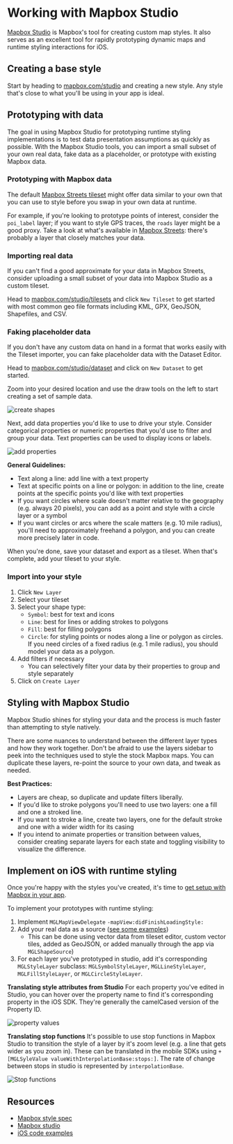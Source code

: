 # Working with Mapbox Studio

[Mapbox Studio](http://mapbox.com/studio) is Mapbox's tool for creating custom map styles. It also serves as an excellent tool for rapidly prototyping dynamic maps and runtime styling interactions for iOS.

## Creating a base style

Start by heading to [mapbox.com/studio](http://mapbox.com/studio) and creating a new style. Any style that's close to what you'll be using in your app is ideal.

## Prototyping with data

The goal in using Mapbox Studio for prototyping runtime styling implementations is to test data presentation assumptions as quickly as possible. With the Mapbox Studio tools, you can import a small subset of your own real data, fake data as a placeholder, or prototype with existing Mapbox data.

### Prototyping with Mapbox data
The default [Mapbox Streets tileset](https://www.mapbox.com/studio/tilesets/mapbox.mapbox-streets-v7/) might offer data similar to your own that you can use to style before you swap in your own data at runtime. 

For example, if you're looking to prototype points of interest, consider the `poi_label` layer; if you want to style GPS traces, the `roads` layer might be a good proxy. Take a look at what's available in [Mapbox Streets](https://www.mapbox.com/studio/tilesets/mapbox.mapbox-streets-v7/): there's probably a layer that closely matches your data.

### Importing real data
If you can't find a good approximate for your data in Mapbox Streets, consider uploading a small subset of your data into Mapbox Studio as a custom tileset. 

Head to [mapbox.com/studio/tilesets](https://www.mapbox.com/studio/tilesets/) and click `New Tileset` to get started with most common geo file formats including KML, GPX, GeoJSON, Shapefiles, and CSV.

### Faking placeholder data
If you don't have any custom data on hand in a format that works easily with the Tileset importer, you can fake placeholder data with the Dataset Editor.

Head to [mapbox.com/studio/dataset](https://www.mapbox.com/studio/datasets/) and click on `New Dataset` to get started.

Zoom into your desired location and use the draw tools on the left to start creating a set of sample data.

![create shapes](img/studio-workflow/create-polygons.gif)

Next, add data properties you'd like to use to drive your style. Consider categorical properties or numeric properties that you'd use to filter and group your data. Text properties can be used to display icons or labels.

![add properties](img/studio-workflow/add-properties.gif)

**General Guidelines:**

* Text along a line: add line with a text property
* Text at specific points on a line or polygon: in addition to the line, create points at the specific points you'd like with text properties
* If you want circles where scale doesn't matter relative to the geography (e.g. always 20 pixels), you can add as a point and style with a circle layer or a symbol
* If you want circles or arcs where the scale matters (e.g. 10 mile radius), you'll need to approximately freehand a polygon, and you can create more precisely later in code.

When you're done, save your dataset and export as a tileset. When that's complete, add your tileset to your style.

### Import into your style

1. Click `New Layer`
2. Select your tileset
3. Select your shape type:
    * `Symbol`: best for text and icons 
    * `Line`: best for lines or adding strokes to polygons
    * `Fill`: best for filling polygons
    * `Circle`: for styling points or nodes along a line or polygon as circles. If you need circles of a fixed radius (e.g. 1 mile radius), you should model your data as a polygon.
4. Add filters if necessary
    * You can selectively filter your data by their properties to group and style separately
5. Click on `Create Layer`

## Styling with Mapbox Studio

Mapbox Studio shines for styling your data and the process is much faster than attempting to style natively.

There are some nuances to understand between the different layer types and how they work together. Don't be afraid to use the layers sidebar to peek into the techniques used to style the stock Mapbox maps. You can duplicate these layers, re-point the source to your own data, and tweak as needed.

**Best Practices:**

* Layers are cheap, so duplicate and update filters liberally.
* If you'd like to stroke polygons you'll need to use two layers: one a fill and one a stroked line.
* If you want to stroke a line, create two layers, one for the default stroke and one with a wider width for its casing
* If you intend to animate properties or transition between values, consider creating separate layers for each state and toggling visibility to visualize the difference.

## Implement on iOS with runtime styling

Once you're happy with the styles you've created, it's time to [get setup with Mapbox in your app](https://www.mapbox.com/ios-sdk/).

To implement your prototypes with runtime styling:

1. Implement `MGLMapViewDelegate` `-mapView:didFinishLoadingStyle:`
2. Add your real data as a source ([see some examples](https://www.mapbox.com/ios-sdk/examples/))
    * This can be done using vector data from tileset editor, custom vector tiles, added as GeoJSON, or added manually through the app via `MGLShapeSource`)
3. For each layer you've prototyped in studio, add it's corresponding `MGLStyleLayer` subclass: `MGLSymbolStyleLayer`, `MGLLineStyleLayer`, `MGLFillStyleLayer`, or `MGLCircleStyleLayer`.

**Translating style attributes from Studio**
For each property you've edited in Studio, you can hover over the property name to find it's corresponding property in the iOS SDK. They're generally the camelCased version of the Property ID.

![property values](img/studio-workflow/property-values.png)

**Translating stop functions**
It's possible to use stop functions in Mapbox Studio to transition the style of a layer by it's zoom level (e.g. a line that gets wider as you zoom in). These can be translated in the mobile SDKs using `+[MGLSyleValue valueWithInterpolationBase:stops:]`. The rate of change between stops in studio is represented by `interpolationBase`.

![Stop functions](img/studio-workflow/stop-functions.png)

## Resources

* [Mapbox style spec](https://www.mapbox.com/mapbox-gl-style-spec/)
* [Mapbox studio](https://www.mapbox.com/mapbox-studio/)
* [iOS code examples](https://www.mapbox.com/ios-sdk/examples/)

